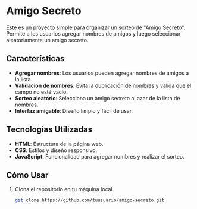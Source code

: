 # Amigo Secreto

Este es un proyecto simple para organizar un sorteo de "Amigo Secreto". Permite a los usuarios agregar nombres de amigos y luego seleccionar aleatoriamente un amigo secreto.

## Características

- **Agregar nombres**: Los usuarios pueden agregar nombres de amigos a la lista.
- **Validación de nombres**: Evita la duplicación de nombres y valida que el campo no esté vacío.
- **Sorteo aleatorio**: Selecciona un amigo secreto al azar de la lista de nombres.
- **Interfaz amigable**: Diseño limpio y fácil de usar.

## Tecnologías Utilizadas

- **HTML**: Estructura de la página web.
- **CSS**: Estilos y diseño responsivo.
- **JavaScript**: Funcionalidad para agregar nombres y realizar el sorteo.

## Cómo Usar

1. Clona el repositorio en tu máquina local.
   ```bash
   git clone https://github.com/tuusuario/amigo-secreto.git